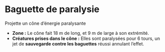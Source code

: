 # Baguette de paralysie


Projette un cône d’énergie paralysante

  - **Zone :** Le cône fait 18 m de long, et 9 m de large à son
    extrémité.
  - **Créatures prises dans le cône :** Elles sont paralysées pour 6
    tours, un jet de **sauvegarde contre les baguettes** réussi annulant
    l’effet.